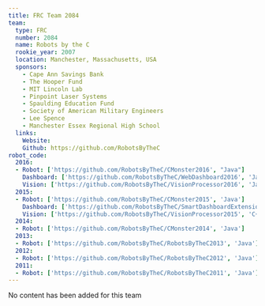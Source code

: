 ```yaml
---
title: FRC Team 2084
team:
  type: FRC
  number: 2084
  name: Robots by the C
  rookie_year: 2007
  location: Manchester, Massachusetts, USA
  sponsors:
    - Cape Ann Savings Bank
    - The Hooper Fund
    - MIT Lincoln Lab
    - Pinpoint Laser Systems
    - Spaulding Education Fund
    - Society of American Military Engineers
    - Lee Spence
    - Manchester Essex Regional High School
  links:
    Website:
    Github: https://github.com/RobotsByTheC
robot_code:
  2016: 
  - Robot: ['https://github.com/RobotsByTheC/CMonster2016', "Java"]
    Dashboard: ['https://github.com/RobotsByTheC/WebDashboard2016', 'Javascript']
    Vision: ['https://github.com/RobotsByTheC/VisionProcessor2016', 'Java']
  2015:
  - Robot: ['https://github.com/RobotsByTheC/CMonster2015', 'Java']
    Dashboard: ['https://github.com/RobotsByTheC/SmartDashboardExtensions2015', 'Java']
    Vision: ['https://github.com/RobotsByTheC/VisionProcessor2015', 'C++']
  2014:
  - Robot: ['https://github.com/RobotsByTheC/CMonster2014', 'Java']
  2013:
  - Robot: ['https://github.com/RobotsByTheC/RobotsByTheC2013', 'Java']
  2012:
  - Robot: ['https://github.com/RobotsByTheC/RobotsByTheC2012', 'Java']
  2011:
  - Robot: ['https://github.com/RobotsByTheC/RobotsByTheC2011', 'Java']
---
```

No content has been added for this team
